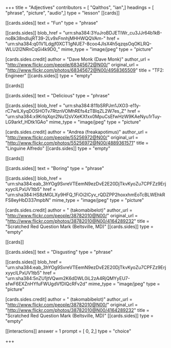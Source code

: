 +++
title = "Adjectives"
contributors = [ "Qalthos", "ian",]
headings = [ "phrase", "picture", "audio",]
type = "lesson"
[[cards]]

[[cards.sides]]
text = "Fun"
type = "phrase"

[[cards.sides]]
blob_href = "urn:sha384:3YuJroBDJETIWr_cu3JJr64b1kB-noBk38ndIujRT39-2Lv9xFnnhjMHHWQQVAm-"
href = "urn:sha384:q01V1Ldgjf0XCT1gNUE7-8coo4JIsX4h5qzqsOqOKLRQ-WLU2I2NRnCqGi4k9D0_"
mime_type = "image/jpeg"
type = "picture"

[cards.sides.credit]
author = "Dave Monk (Dave Monk)"
author_url = "http://www.flickr.com/people/68345672@N00/"
original_url = "http://www.flickr.com/photos/68345672@N00/4958365509"
title = "TF2: Engineer"
[[cards.sides]]
type = "empty"

[[cards]]

[[cards.sides]]
text = "Delicious"
type = "phrase"

[[cards.sides]]
blob_href = "urn:sha384:811bSRPJm1JXO3-e11y-rC7wILXyqDOSHOTv7RtznVOMhREfs4zTBIqZL2W7es_Z"
href = "urn:sha384:x9KrlqXqn2Nu12sVXeKXfxx0MpuCsEfwHzW9KAeNyu1rTuy-LG9arkf_HDtk1GAo"
mime_type = "image/jpeg"
type = "picture"

[cards.sides.credit]
author = "Andrea (freakapotimus)"
author_url = "http://www.flickr.com/people/55256972@N00/"
original_url = "http://www.flickr.com/photos/55256972@N00/4889361571"
title = "Linguine Alfredo"
[[cards.sides]]
type = "empty"

[[cards]]

[[cards.sides]]
text = "Boring"
type = "phrase"

[[cards.sides]]
blob_href = "urn:sha384:eab_3hYOg9SvreVTEemN9ezDvE2E20DjTkvKyoZu7CPFZz9ErjxyycILPxUV1tb5"
href = "urn:sha384:HS8zMGLXy9HFQ_1FiOi2lCyv_rQDZPP2hoxxhmEoTcBLWEhkRFS8eyHbD337mpbN"
mime_type = "image/jpeg"
type = "picture"

[cards.sides.credit]
author = " (takomabibelot)"
author_url = "http://www.flickr.com/people/38782010@N00/"
original_url = "http://www.flickr.com/photos/38782010@N00/4164289232"
title = "Scratched Red Question Mark (Beltsville, MD)"
[[cards.sides]]
type = "empty"

[[cards]]

[[cards.sides]]
text = "Disgusting"
type = "phrase"

[[cards.sides]]
blob_href = "urn:sha384:eab_3hYOg9SvreVTEemN9ezDvE2E20DjTkvKyoZu7CPFZz9ErjxyycILPxUV1tb5"
href = "urn:sha384:5nZU1jtVQwm2K6dDWL0iL2zA4RjQMYyEU7-sfwF6EXZnHYfuFWUgdVfDIQcRFv2d"
mime_type = "image/jpeg"
type = "picture"

[cards.sides.credit]
author = " (takomabibelot)"
author_url = "http://www.flickr.com/people/38782010@N00/"
original_url = "http://www.flickr.com/photos/38782010@N00/4164289232"
title = "Scratched Red Question Mark (Beltsville, MD)"
[[cards.sides]]
type = "empty"

[[interactions]]
answer = 1
prompt = [ 0, 2,]
type = "choice"

+++
